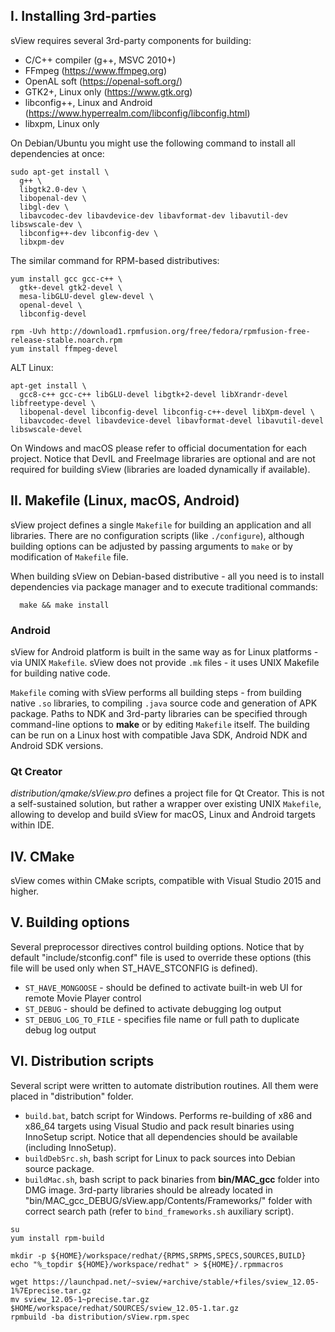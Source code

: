## I. Installing 3rd-parties

sView requires several 3rd-party components for building:
* C/C++ compiler (g++, MSVC 2010+)
* FFmpeg (https://www.ffmpeg.org)
* OpenAL soft (https://openal-soft.org/)
* GTK2+, Linux only (https://www.gtk.org)
* libconfig++, Linux and Android (https://www.hyperrealm.com/libconfig/libconfig.html)
* libxpm, Linux only

On Debian/Ubuntu you might use the following command to install all dependencies at once:

~~~~~
sudo apt-get install \
  g++ \
  libgtk2.0-dev \
  libopenal-dev \
  libgl-dev \
  libavcodec-dev libavdevice-dev libavformat-dev libavutil-dev libswscale-dev \
  libconfig++-dev libconfig-dev \
  libxpm-dev
~~~~~
 
The similar command for RPM-based distributives:

~~~~~
yum install gcc gcc-c++ \
  gtk+-devel gtk2-devel \
  mesa-libGLU-devel glew-devel \
  openal-devel \
  libconfig-devel

rpm -Uvh http://download1.rpmfusion.org/free/fedora/rpmfusion-free-release-stable.noarch.rpm
yum install ffmpeg-devel
~~~~~

ALT Linux:
~~~~~
apt-get install \
  gcc8-c++ gcc-c++ libGLU-devel libgtk+2-devel libXrandr-devel libfreetype-devel \
  libopenal-devel libconfig-devel libconfig-c++-devel libXpm-devel \
  libavcodec-devel libavdevice-devel libavformat-devel libavutil-devel libswscale-devel
~~~~~

On Windows and macOS please refer to official documentation for each project.
Notice that DevIL and FreeImage libraries are optional and are not required for building sView
(libraries are loaded dynamically if available).

## II. Makefile (Linux, macOS, Android)

sView project defines a single `Makefile` for building an application and all libraries.
There are no configuration scripts (like `./configure`), although building options can be adjusted by passing arguments to `make` or by modification of `Makefile` file.

When building sView on Debian-based distributive - all you need is to install dependencies via package manager and to execute traditional commands:

~~~~~
  make && make install
~~~~~

### Android

sView for Android platform is built in the same way as for Linux platforms - via UNIX `Makefile`.
sView does not provide `.mk` files - it uses UNIX Makefile for building native code.

`Makefile` coming with sView performs all building steps - from building native `.so` libraries, to compiling `.java` source code and generation of APK package.
Paths to NDK and 3rd-party libraries can be specified through command-line options to **make** or by editing `Makefile` itself.
The building can be run on a Linux host with compatible Java SDK, Android NDK and Android SDK versions.

### Qt Creator

*distribution/qmake/sView.pro* defines a project file for Qt Creator.
This is not a self-sustained solution, but rather a wrapper over existing UNIX `Makefile`, allowing to develop and build sView for macOS, Linux and Android targets within IDE.

## IV. CMake

sView comes within CMake scripts, compatible with Visual Studio 2015 and higher.

## V. Building options

Several preprocessor directives control building options.
Notice that by default "include/stconfig.conf" file is used to override these options
(this file will be used only when ST_HAVE_STCONFIG is defined).

* `ST_HAVE_MONGOOSE` - should be defined to activate built-in web UI for remote Movie Player control
* `ST_DEBUG` - should be defined to activate debugging log output
* `ST_DEBUG_LOG_TO_FILE` - specifies file name or full path to duplicate debug log output

## VI. Distribution scripts

Several script were written to automate distribution routines.
All them were placed in "distribution" folder.

* `build.bat`, batch script for Windows. Performs re-building of x86 and x86_64 targets
  using Visual Studio and pack result binaries using InnoSetup script.
  Notice that all dependencies should be available (including InnoSetup).
* `buildDebSrc.sh`, bash script for Linux to pack sources into Debian source package.
* `buildMac.sh`, bash script to pack binaries from **bin/MAC_gcc** folder into DMG image.
  3rd-party libraries should be already located in "bin/MAC_gcc_DEBUG/sView.app/Contents/Frameworks/"
  folder with correct search path (refer to `bind_frameworks.sh` auxiliary script).

~~~~~
su
yum install rpm-build

mkdir -p ${HOME}/workspace/redhat/{RPMS,SRPMS,SPECS,SOURCES,BUILD}
echo "%_topdir ${HOME}/workspace/redhat" > ${HOME}/.rpmmacros

wget https://launchpad.net/~sview/+archive/stable/+files/sview_12.05-1%7Eprecise.tar.gz
mv sview_12.05-1~precise.tar.gz $HOME/workspace/redhat/SOURCES/sview_12.05-1.tar.gz
rpmbuild -ba distribution/sView.rpm.spec
~~~~~
